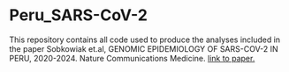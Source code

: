 # Peru_SARS-CoV-2

This repository contains all code used to produce the analyses included in the paper Sobkowiak et.al, GENOMIC EPIDEMIOLOGY OF SARS-COV-2 IN PERU, 2020-2024. Nature Communications Medicine. [link to paper.]()
